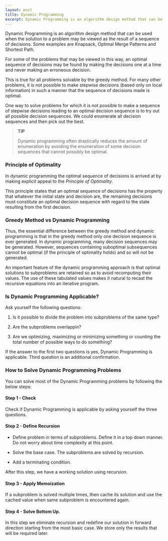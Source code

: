 ```yaml
---
layout: post
title: Dynamic Programming
excerpt: Dynamic Programming is an algorithm design method that can be used when the solution to a problem may be viewed as the result of a sequence of decisions. Some examples are Knapsack, Optimal Merge Patterns and Shortest Path.
---
```


Dynamic Programming is an algorithm design method that can be used when the solution to a problem may be viewed as the result of a sequence of decisions. Some examples are Knapsack, Optimal Merge Patterns and Shortest Path.
 
For some of the problems that may be viewed in this way, an optimal sequence of decisions may be found by making the decisions one at a time and never making an erroneous decision. 

This is true for all problems solvable by the greedy method. For many other problems, it is not possible to make stepwise decisions (based only on local information) in such a manner that the sequence of decisions made is optimal. 

One way to solve problems for which it is not possible to make a sequence of stepwise decisions leading to an optimal decision sequence is to try out all possible decision sequences. We could enumerate all decision sequences and then pick out the best. 

<blockquote class="note">
  <strong>TIP</strong> 
  <p>
    Dynamic programming often drastically reduces the amount of enumeration by avoiding the enumeration of some decision sequences that cannot possibly be optimal. 
  </p>
</blockquote>

### Principle of Optimality

In dynamic programming the optimal sequence of decisions is arrived at by making explicit appeal to the _Principle of Optimality_. 

This principle states that an optimal sequence of decisions has the property that whatever the initial state and decision are, the remaining decisions must constitute an optimal decision sequence with regard to the state resulting from the first decision. 

### Greedy Method vs Dynamic Programming

Thus, the essential difference between the greedy method and dynamic programming is that in the greedy method only one decision sequence is ever generated. In dynamic programming, many decision sequences may be generated. However, sequences containing suboptimal subsequences cannot be optimal (if the principle of optimality holds) and so will not be generated.

An important feature of the dynamic programming approach is that optimal solutions to subproblems are retained so as to avoid recomputing their values. The use of these tabulated values makes it natural to recast the recursive equations into an iterative program. 

### Is Dynamic Programming Applicable?

Ask yourself the following questions:

1. Is it possible to divide the problem into subproblems of the same type?

2. Are the subproblems overlappin?

3. Are we optimizing, maximizing or minimizing something or counting the total number of possible ways to do something?

If the answer to the first two questions is yes, Dynamic Programming is applicable. Third question is an additional confirmation.

### How to Solve Dynamic Programming Problems

You can solve most of the Dynamic Programming problems by following the below steps:

#### Step 1 - Check

Check if Dynamic Programming is applicable by asking yourself the three questions. 

#### Step 2 - Define Recursion

- Define problem in terms of subproblems. Define it in a top down manner. Do not worry about time complexity at this point.

- Solve the base case. The subproblems are solved by recursion.

- Add a terminating condition. 

After this step, we have a working solution using recursion.

#### Step 3 - Apply Memoization 

If a subproblem is solved multiple times, then cache its solution and use the cached value when same subproblem is encountered again.

#### Step 4 - Solve Bottom Up. 

In this step we eliminate recursion and redefine our solution in forward direction starting from the most basic case. We store only the results that will be required later.
